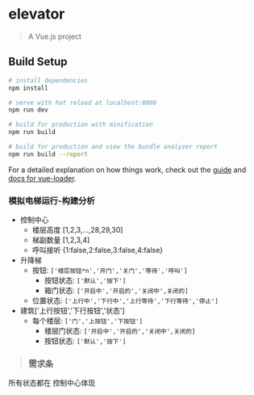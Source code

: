 # elevator

> A Vue.js project

## Build Setup

``` bash
# install dependencies
npm install

# serve with hot reload at localhost:8080
npm run dev

# build for production with minification
npm run build

# build for production and view the bundle analyzer report
npm run build --report
```

For a detailed explanation on how things work, check out the [guide](http://vuejs-templates.github.io/webpack/) and [docs for vue-loader](http://vuejs.github.io/vue-loader).

### 模拟电梯运行-构建分析
- 控制中心
    - 楼层高度 [1,2,3,...,28,29,30]
    - 梯副数量 [1,2,3,4]
    - 呼叫接听 {1:false,2:false,3:false,4:false}
- 升降梯
    - 按钮: `['楼层按钮*n','开门','关门','等待','呼叫']`
        - 按钮状态: `['默认','按下']`
        - 箱门状态: `['开启中','开启的','关闭中',关闭的]`
    - 位置状态: `['上行中','下行中','上行等待','下行等待','停止']` 
- 建筑['上行按钮','下行按钮','状态']
    - 每个楼层: `['门','上按钮','下按钮']`
        - 楼层门状态: `['开启中','开启的','关闭中',关闭的]`
        - 按钮状态: `['默认','按下']`

> ### 需求条
所有状态都在 控制中心体现
